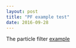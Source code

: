 ```yaml
---
layout: post
title: "PF example test"
date: 2016-09-28
---
```


The particle filter [example](http://zhehe.github.io/blog/pf.html)
